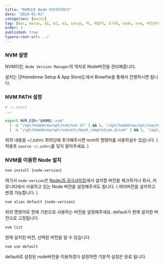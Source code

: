 ```yaml
---
title: "NVM으로 Node 버전관리하기"
date: "2024-01-01"
categories: [macos]
tag: [mac, macos, m1, m2, m3, setup, 맥, 재설치, 초기화, node, nvm, 버전관리]
order: 3
published: true
typora-root-url: ../
---
```


### NVM 설명

NVM이란, `Node Version Manager`의 약자로 Node버전을 관리해줍니다.

설치는 [[Homebrew Setup & App Store]] 에서 Brewfile을 통해서 진행하시면 됩니다.

### NVM PATH 설정

```bash
# ~/.zshrc
...

export NVM_DIR="$HOME/.nvm"
  [ -s "/opt/homebrew/opt/nvm/nvm.sh" ] && \. "/opt/homebrew/opt/nvm/nvm.sh"  # This loads nvm
  [ -s "/opt/homebrew/opt/nvm/etc/bash_completion.d/nvm" ] && \. "/opt/homebrew/opt/nvm/etc/bash_completion.d/nvm"  # This loads nvm bash_completion
```

위의 내용을 ~/.zshrc 최하단에 추가해주시면 nvm의 명령어를 사용하실수 있습니다. ( 적용후 `source ~/.zshrc`를 잊지 말아주세요. )

### NVM을 이용한 Node 설치

```bash
nvm install {node-version}
```

여기서 `node-version`은 <a href="https://nodejs.org/" target="_blank" rel="noreferrer noopener">NodeJS 공식사이트</a>에서 설치할 버전을 체크하거나 회사, 커뮤니티에서 사용하고 있는 Node 버전을 설정해주셔도 됩니다. ( 여러버전을 설치하고 변경 가능합니다. )

```bash
nvm alias default {node-version}
```

위의 명령어로 현재 기본으로 사용하는 버전을 설정해주세요. default가 현재 설치한 버전으로 고정됩니다.

```bash
nvm list
```

현재 설치된 버전, 선택된 버전을 알 수 있습니다.

```bash
nvm use default
```

default로 설정된 node버전을 이용하겠다 설정하면 기본적 설정은 완료 됩니다.
